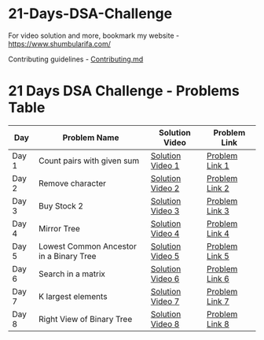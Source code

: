 # 21-Days-DSA-Challenge

For video solution and more, bookmark my website - https://www.shumbularifa.com/

Contributing guidelines - [Contributing.md](/0.%20Contributing.md)

# 21 Days DSA Challenge - Problems Table

| Day   | Problem Name    |  Solution Video        | Problem Link              |
|-------------------|-------------------|-----------------------|---------------------------|
| Day 1 | Count pairs with given sum | [Solution Video 1](https://youtube.com/shorts/iqCpOZD80gM) | [Problem Link 1](https://bit.ly/47bCCoF) |
| Day 2 | Remove character | [Solution Video 2](https://youtube.com/shorts/iqCpOZD80gM) | [Problem Link 2](https://bit.ly/3Tsqahn) |
| Day 3 | Buy Stock 2 | [Solution Video 3](https://www.youtube.com/shorts/jgVW8IY_bUU) | [Problem Link 3](https://bit.ly/48uaNZM) |
| Day 4 | Mirror Tree | [Solution Video 4](https://youtube.com/shorts/JCSfzJ_aZ8w) | [Problem Link 4](https://bit.ly/4aqvKa0) |
| Day 5 | Lowest Common Ancestor in a Binary Tree | [Solution Video 5](https://youtube.com/shorts/Rzz4Qel0sSg) | [Problem Link 5](https://bit.ly/48r1hXl ) |
| Day 6 | Search in a matrix | [Solution Video 6](https://www.youtube.com/shorts/wVK-3QAXCik) | [Problem Link 6](https://bit.ly/3v0if0m) |
| Day 7 | K largest elements  | [Solution Video 7](https://youtube.com/shorts/B5cwJoAFzsc) | [Problem Link 7](http://bit.ly/41BAKo6) |
| Day 8 | Right View of Binary Tree  | [Solution Video 8](https://youtube.com/shorts/O4NSYZ1gvFE) | [Problem Link 8](https://bit.ly/41BjJKW) |
